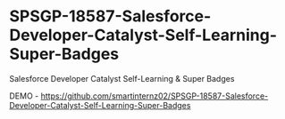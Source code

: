 # SPSGP-18587-Salesforce-Developer-Catalyst-Self-Learning-Super-Badges
Salesforce Developer Catalyst Self-Learning &amp; Super Badges

DEMO - https://github.com/smartinternz02/SPSGP-18587-Salesforce-Developer-Catalyst-Self-Learning-Super-Badges

